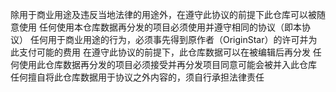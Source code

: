 除用于商业用途及违反当地法律的用途外，在遵守此协议的前提下此仓库可以被随意使用
任何使用本仓库数据再分发的项目必须使用并遵守相同的协议（即本协议）
任何用于商业用途的行为，必须事先得到原作者（OriginStar）的许可并为此支付可能的费用
在遵守此协议的前提下，此仓库数据可以在被编辑后再分发
任何使用此仓库数据再分发的项目必须接受并再分发项目同意可能会被并入此仓库
任何擅自将此仓库数据用于协议之外内容的，须自行承担法律责任
